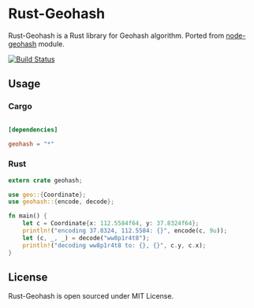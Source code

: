 # Rust-Geohash

Rust-Geohash is a Rust library for Geohash algorithm. Ported from [node-geohash](http://github.com/sunng87/node-geohash) module.

[![Build Status](https://travis-ci.org/georust/rust-geohash.svg)](https://travis-ci.org/georust/rust-geohash)

## Usage

### Cargo

```toml

[dependencies]

geohash = "*"
```

### Rust

```rust
extern crate geohash;

use geo::{Coordinate};
use geohash::{encode, decode};

fn main() {
    let c = Coordinate{x: 112.5584f64, y: 37.8324f64};
    println!("encoding 37.8324, 112.5584: {}", encode(c, 9u));
    let (c, _, _) = decode("ww8p1r4t8");
    println!("decoding ww8p1r4t8 to: {}, {}", c.y, c.x);
}
```

## License

Rust-Geohash is open sourced under MIT License.
